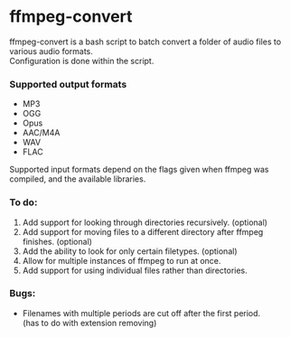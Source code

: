 # ffmpeg-convert
ffmpeg-convert is a bash script to batch convert a folder of audio files to various audio formats.  
Configuration is done within the script.  

### Supported output formats
* MP3
* OGG
* Opus
* AAC/M4A
* WAV
* FLAC  

Supported input formats depend on the flags given when ffmpeg was compiled, and the available libraries.

### To do:
1. Add support for looking through directories recursively. (optional)
2. Add support for moving files to a different directory after ffmpeg finishes. (optional)
3. Add the ability to look for only certain filetypes. (optional)
4. Allow for multiple instances of ffmpeg to run at once.
5. Add support for using individual files rather than directories.

### Bugs:
* Filenames with multiple periods are cut off after the first period.  
(has to do with extension removing)